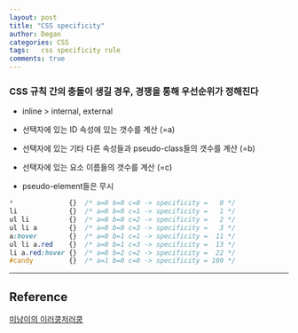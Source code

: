 ```yaml
---
layout: post
title: "CSS specificity"
author: Degan
categories: CSS
tags:	css specificity rule
comments: true
---
```


### CSS 규칙 간의 충돌이 생길 경우, 경쟁을 통해 우선순위가 정해진다

- inline > internal, external

- 선택자에 있는 ID 속성에 있는 갯수를 계산 (=a)
- 선택자에 있는 기타 다른 속성들과 pseudo-class들의 갯수를 계산 (=b)
- 선택자에 있는 요소 이름들의 갯수를 계산 (=c)
- pseudo-element들은 무시

```CSS
*              {}  /* a=0 b=0 c=0 -> specificity =   0 */
li             {}  /* a=0 b=0 c=1 -> specificity =   1 */
ul li          {}  /* a=0 b=0 c=2 -> specificity =   2 */
ul li a        {}  /* a=0 b=0 c=3 -> specificity =   3 */
a:hover        {}  /* a=0 b=1 c=1 -> specificity =  11 */
ul li a.red    {}  /* a=0 b=1 c=3 -> specificity =  13 */
li a.red:hover {}  /* a=0 b=2 c=2 -> specificity =  22 */
#candy         {}  /* a=1 b=0 c=0 -> specificity = 100 */
```

---

## Reference

[미남이의 이러쿵저러쿵](https://appletree.or.kr/blog/web-development/css/css-specificity/)
